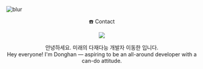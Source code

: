 ![blur](https://capsule-render.vercel.app/api?type=blur&height=300&color=gradient&text=Donghan's_Github&strokeWidth=2&section=footer&reversal=true&fontAlign=50&stroke=E0E0E0&fontSize=55&textBg=false)

<p align="center">
  ☎️ Contact
</p>
<p align="center">
  <img src="https://img.shields.io/badge/codebydh@gmail.com-EA4335?style=for-the-badge&logo=gmail&logoColor=white">
</p>
<p align="center">
  안녕하세요. 미래의 다재다능 개발자 이동한 입니다. <br>
  Hey everyone! I'm Donghan — aspiring to be an all-around developer with a can-do attitude.
</p>
